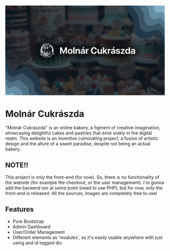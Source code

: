 ![brand](brand/brand.png)
# Molnár Cukrászda

"Molnár Cukrászda" is an online bakery, a figment of creative imagination, showcasing delightful cakes and pastries that exist solely in the digital realm. This website is an inventive culminating project, a fusion of artistic design and the allure of a sweet paradise, despite not being an actual bakery.


## NOTE!!

This project is only the front-end (for now). So, there is no functionality of the website (for example the checkout, or the user management). I'm gonna add the backend too at some point (need to use PHP), but for now, only the front-end is released. All the sources, images are completely free to use!


## Features

- Pure Bootstrap
- Admin Dashboard
- User/Order Management
- Different elements as 'modules', so it's easily usable anywhere with just using and id tagged div.